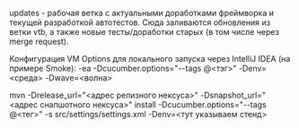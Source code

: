 updates - рабочая ветка с актуальными доработками фреймворка и текущей разработкой автотестов.
Сюда заливаются обновления из ветки vtb, а также новые тесты/доработки старых (в том числе через merge request).

Конфигурация VM Options для локального запуска через IntelliJ IDEA (на примере Smoke):
-ea -Dcucumber.options="--tags @<тэг>" -Denv=<среда> -Dwave=<волна>


mvn -Drelease_url="<адрес релизного нексуса>" -Dsnapshot_url="<адрес снапшотного нексуса>" install -Dcucumber.options="--tags @<тег>" -s src/settings/settings.xml -Denv=<тут указываем стенд>
